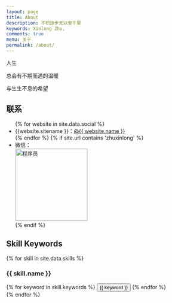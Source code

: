 ```yaml
---
layout: page
title: About
description: 不积跬步无以至千里
keywords: Xinlong Zhu,
comments: true
menu: 关于
permalink: /about/
---
```


人生

总会有不期而遇的温暖 

与生生不息的希望

## 联系

<ul>
{% for website in site.data.social %}
<li>{{website.sitename }}：<a href="{{ website.url }}" target="_blank">@{{ website.name }}</a></li>
{% endfor %}
{% if site.url contains 'zhuxinlong' %}
<li>
微信：<br />
<img style="height:192px;width:192px;border:1px solid lightgrey;" src="{{ assets_base_url }}/assets/images/xqrcode.jpg" alt="程序员" />
</li>
{% endif %}
</ul>


## Skill Keywords

{% for skill in site.data.skills %}
### {{ skill.name }}
<div class="btn-inline">
{% for keyword in skill.keywords %}
<button class="btn btn-outline" type="button">{{ keyword }}</button>
{% endfor %}
</div>
{% endfor %}
